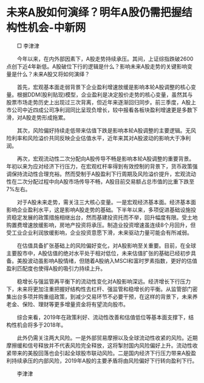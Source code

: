 # 未来A股如何演绎？明年A股仍需把握结构性机会-中新网

　　□ 李津津

　　今年以来，在内外部因素下，A股走势持续承压。其间，上证综指跌破2600点创下近4年新低。A股破位下行的逻辑是什么？影响未来A股走势的关键影响变量是什么？未来A股又将如何演绎？

　　首先，宏观基本面走弱背景下企业盈利增速放缓是影响本轮A股调整的核心变量。根据DDM(股利贴现)模型，企业盈利是决定股价走势的核心变量，虽然其与股票市场走势历史上出现过三次背离，但近年来逐渐回归同步。前三季度，A股上市公司中近四成公司净利润同比呈现负增长，较中报看各板块盈利增速更是多数下滑，对A股走势形成拖累。

　　其次，风险偏好持续走低带来估值下跌是影响本轮A股调整的主要逻辑。无风险利率和风险溢价共同反映企业估值水平，近年来其对A股波动的影响大于净利润。

　　再次，宏观流动性二次分配向A股传导不畅是影响本轮A股调整的重要背景。年初以来为应对经济下行压力，在宏观杠杆率得到有效控制的背景下，货币政策强调保持流动性合理充裕。然而受制于A股盈利下行周期及风险溢价提升，宏观流动性在二次分配过程中向A股市场传导不畅，A股目前交易额占总市值的比重下跌至7%左右。

　　对于A股未来走势，需关注三大核心变量。一是宏观经济基本面。经济基本面影响企业盈利水平，这是影响A股走势的基础。下半年以来，多项促进基础设施投资稳定发展的政策措施相继出台，然而基建投资托而不举，回升幅度有限。受土地购置费增速放缓影响，房地产投资将承压。制造业投资增速虽连续8个月回升，但受工业企业利润放缓影响，企业投资意愿下滑，未来驱动力量可能会有所减弱。

　　在估值具备扩张基础上的风险偏好变化，对A股影响至关重要。目前，在全球主要股市中，A股估值的绝对水平处于相对低位，未来估值扩张的基础已经初步具备。美股波动虽影响A股情绪，但随着A股纳入MSCI和富时罗素指数，更好的估值盈利匹配度也使得A股的吸引力持续上升。

　　稳增长与强监管再平衡下的流动性变化对A股影响深远。经济增长下行压力下，未来将更加注重把握好结构性去杠杆、强监管和稳增长的平衡。从监管部门密集出台多项并购重组政策，到减少交易环节不必要干预，在这样的背景下，未来养老金、保险、理财等更多增量资金将有望流向股市。

　　综合来看，2019年在政策利好、流动性改善和估值低位等基本面支撑下，结构性机会将多于2018年。

　　此外仍需关注两大风险。一是外部贸易摩擦以及全球流动性收紧的风险。近期摩擦缓和信号释放并不代表风险完全释放，这将掣肘国内风险偏好上升。流动性收紧带来的美股回落也会引起全球股市联动风险。二是国内经济下行压力带来A股盈利持续承压的内部风险，2019年A股的主要矛盾将由风险偏好下行转向盈利下行。

　　李津津
